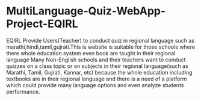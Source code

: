 # MultiLanguage-Quiz-WebApp-Project-EQIRL
EQIRL Provide Users(Teacher) to conduct quiz in regional language such as marathi,hindi,tamil,gujrati.This is website is suitable for those schools where there whole education system even book are taught in their regional language
Many Non-English schools and their teachers want to conduct quizzes on a class topic or on subjects in their regional language(such as Marathi, Tamil, Gujrati, Kannar, etc) because the whole education including textbooks are in their regional language and there is a need of a platform which could provide many language options and even analyze students performance.
